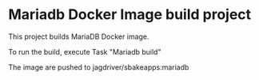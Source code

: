 # Mariadb Docker Image build project

This project builds MariaDB Docker image.

To run the build, execute Task "Mariadb build"

The image are pushed to jagdriver/sbakeapps:mariadb
